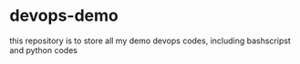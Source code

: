 # devops-demo
this repository is to store all my demo devops codes, including bashscripst and python codes
